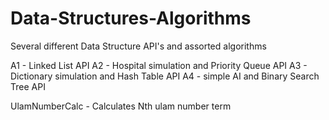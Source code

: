 # Data-Structures-Algorithms
Several different Data Structure API's and assorted algorithms

A1 - Linked List API
A2 - Hospital simulation and Priority Queue API
A3 - Dictionary simulation and Hash Table API
A4 - simple AI and Binary Search Tree API

UlamNumberCalc - Calculates Nth ulam number term
